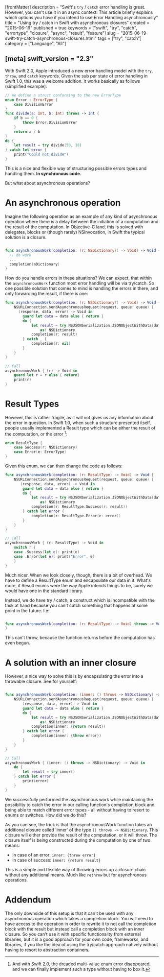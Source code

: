 [frontMatter]
description = "Swift's `try` / `catch` error handling is great. However, you can't use it in an async context. This article briefly explains which options you have if you intend to use Error Handling asynchronously"
title = "Using try / catch in Swift with asynchronous closures"
created = "2015-06-19"
published = true
keywords = ["swift", "try", "catch", "errortype", "closure", "async", "result", "feature"]
slug = "2015-06-19-swift-try-catch-asynchronous-closures.html"
tags = ["try", "catch"]
category = ["Language", "All"]

[meta]
swift_version = "2.3"
---

With Swift 2.0, Apple introduced a new error handling model with the
`try`, `throw`, and `catch` keywords. Given the sub par state of error
handling in Swift 1.0, this was a welcome addition. It works basically
as follows (simplified example):

``` Swift
// We define a struct conforming to the new ErrorType
enum Error : ErrorType {
    case DivisionError
}
func divide(a: Int, b: Int) throws -> Int {
    if b == 0 {
        throw Error.DivisionError
    }
    return a / b
}
do {
    let result = try divide(50, 10)
} catch let error {
    print("Could not divide")
}
```

This is a nice and flexible way of structuring possible errors types and
handling them. **In synchronous code**.

But what about asynchronous operations?

# An asynchronous operation

Imagine the following operation as an example of any kind of
asynchronous operation where there is a delay between the initiation of
a computation and the result of the computation. In Objective-C land,
this is solved with delegates, blocks or (though rarely) NSInvocation,
in Swift the typical solution is a closure.

``` Swift

func asynchronousWork(completion: (r: NSDictionary?) -> Void) -> Void {
  // do work
  ...
  completion(aDictionary)
}

```

How do you handle errors in these situations? We can expect, that within
the `asynchronousWork` function most error handling will be via
try/catch. So one possible solution that comes to mind is handling the
errors in there, and only forwarding the result, if there is one:

``` Swift
func asynchronousWork(completion: (r: NSDictionary?) -> Void) -> Void {
    NSURLConnection.sendAsynchronousRequest(request, queue: queue) { 
      (response, data, error) -> Void in
        guard let data = data else { return }
        do {
            let result = try NSJSONSerialization.JSONObjectWithData(data, options: []) 
                as! NSDictionary
            completion(r: result)
        } catch _ {
            completion(r: nil)
        }
    }
}

// Call
asynchronousWork { (r) -> Void in
    guard let r = r else { return}
    print(r)
}
```

# Result Types

However, this is rather fragile, as it will not gives us any information
about the error in question. In Swift 1.0, when such a structure
presented itself, people usually implemented a Result type which can be
either the result of the computation, or the error [^1]:

``` Swift
enum ResultType {
    case Success(r: NSDictionary)
    case Error(e: ErrorType)
}
```

Given this enum, we can then change the code as follows:

``` Swift
func asynchronousWork(completion: (r: ResultType) -> Void) -> Void {
    NSURLConnection.sendAsynchronousRequest(request, queue: queue) { 
       (response, data, error) -> Void in
        guard let data = data else { return }
        do {
            let result = try NSJSONSerialization.JSONObjectWithData(data, options: []) 
                as! NSDictionary
            completion(r: ResultType.Success(r: result))
        } catch let error {
            completion(r: ResultType.Error(e: error))
        }
    }
}

// Call
asynchronousWork { (r: ResultType) -> Void in
    switch r {
    case .Success(let e): print(e)
    case .Error(let e): print("Error", e)
    }
}
```

Much nicer. When we look closely, though, there is a bit of overhead. We
have to define a ResultType enum and encapsulate our data in it. What\'s
more, if Result enums were the way Apple intends things to be, surely we
would have one in the standard library.

Instead, we do have try / catch, a construct which is incompatible with
the task at hand because you can\'t catch something that happens at some
point in the future. I.e:

``` Swift

func asynchronousWork(completion: (r: ResultType) -> Void) throws -> Void {
}
```

This can\'t throw, because the function returns before the computation
has even begun.

# A solution with an inner closure

However, a nice way to solve this is by encapsulating the error into a
throwable closure. See for yourself:

``` Swift

func asynchronousWork(completion: (inner: () throws -> NSDictionary) -> Void) -> Void {
    NSURLConnection.sendAsynchronousRequest(request, queue: queue) { 
        (response, data, error) -> Void in
        guard let data = data else { return }
        do {
            let result = try NSJSONSerialization.JSONObjectWithData(data, options: []) 
                as! NSDictionary
            completion(inner: {return result})
        } catch let error {
            completion(inner: {throw error})
        }
    }
}

// Call
asynchronousWork { (inner: () throws -> NSDictionary) -> Void in
    do {
        let result = try inner()
    } catch let error {
        print(error)
    }
}

```

We successfully performed the asynchronous work while maintaining the
possibility to catch the error in our calling function\'s completion
block and being able to match different error types - all without having
to resort to enums or switches. How did we do this?

As you can see, the trick is that the asynchronousWork function takes an
additional closure called \'inner\' of the type
`() throws -> NSDictionary`. This closure will either provide the result
of the computation, or it will throw. The closure itself is being
constructed during the computation by one of two means:

-   In case of an error: `inner: {throw error}`
-   In case of success: `inner: {return result}`

This is a simple and flexible way of throwing errors up a closure chain
without any additional means. Much like `rethrow` but for asynchronous
operations.

# Addendum

The only downside of this setup is that it can\'t be used with any
asynchronous operation which takes a completion block. You will need to
have access to the operation in order to rewrite it to not call the
completion block with the result but instead call a completion block
with an inner closure. So you can\'t use it with specific functionality
from external libraries, but it is a good approach for your own code,
frameworks, and libraries, if you like the idea of using the try/catch
approach natively without having to resort to abstraction containers.

[^1]: And with Swift 2.0, the dreaded multi-value enum error
    disappeared, and we can finally implement such a type without having
    to box it.
